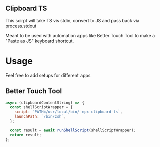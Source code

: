 ## Clipboard TS

This scirpt will take TS vis stdin, convert to JS and pass back via process.stdout

Meant to be used with automation apps like Better Touch Tool to make a "Paste as JS" keyboard shortcut.

# Usage

Feel free to add setups for different apps

## Better Touch Tool

```js
async (clipboardContentString) => {
  const shellScriptWrapper = {
    script: `PATH=/usr/local/bin/ npx clipboard-ts`,
    launchPath: `/bin/zsh`,
  };

  const result = await runShellScript(shellScriptWrapper);
  return result;
};
```
